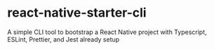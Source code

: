 # react-native-starter-cli
A simple CLI tool to bootstrap a React Native project with Typescript, ESLint, Prettier, and Jest already setup
